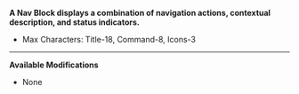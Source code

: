 **A Nav Block displays a combination of navigation actions, contextual description, and status indicators.**
- Max Characters: Title-18, Command-8, Icons-3
---
**Available Modifications**
- None